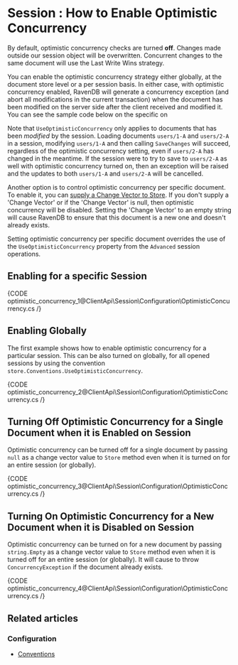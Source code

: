 # Session : How to Enable Optimistic Concurrency

By default, optimistic concurrency checks are turned **off**. Changes made outside our session object will be overwritten. Concurrent changes to the same document will use
the Last Write Wins strategy. 

You can enable the optimistic concurrency strategy either globally, at the document store level or a per session basis. 
In either case, with optimistic concurrency enabled, RavenDB will generate a concurrency exception (and abort all 
modifications in the current transaction) when the document has been modified on the server side after the client received and modified it.
You can see the sample code below on the specific on

Note that `UseOptimisticConcurrency` only applies to documents that has been _modified_ by the session. Loading documents `users/1-A` and `users/2-A` in a session, modifying
`users/1-A` and then calling `SaveChanges` will succeed, regardless of the optimistic concurrency setting, even if `users/2-A` has changed in the meantime. 
If the session were to try to save to `users/2-A` as well with optimistic concurrency turned on, then an exception will be raised and the updates to both `users/1-A` and `users/2-A`
will be cancelled. 

Another option is to control optimistic concurrency per specific document.   
To enable it, you can [supply a Change Vector to Store](../../../client-api/session/storing-entities). If you don't supply a 'Change Vector' or if the 'Change Vector' is null, 
then optimistic concurrency will be disabled. Setting the 'Change Vector' to an empty string will cause RavenDB to ensure that this document is a new one and doesn't already 
exists.

Setting optimistic concurrency per specific document overrides the use of the `UseOptimisticConcurrency` property from the `Advanced` session operations.

## Enabling for a specific Session

{CODE optimistic_concurrency_1@ClientApi\Session\Configuration\OptimisticConcurrency.cs /}

## Enabling Globally

The first example shows how to enable optimistic concurrency for a particular session. 
This can be also turned on globally, for all opened sessions by using the convention `store.Conventions.UseOptimisticConcurrency`.

{CODE optimistic_concurrency_2@ClientApi\Session\Configuration\OptimisticConcurrency.cs /}

## Turning Off Optimistic Concurrency for a Single Document when it is Enabled on Session

Optimistic concurrency can be turned off for a single document by passing `null` as a change vector value to `Store` method even when it is turned on for an entire session (or globally).

{CODE optimistic_concurrency_3@ClientApi\Session\Configuration\OptimisticConcurrency.cs /}

## Turning On Optimistic Concurrency for a New Document when it is Disabled on Session

Optimistic concurrency can be turned on for a new document by passing `string.Empty` as a change vector value to `Store` method even when it is turned off for an entire session (or globally).
It will cause to throw `ConcurrencyException` if the document already exists.

{CODE optimistic_concurrency_4@ClientApi\Session\Configuration\OptimisticConcurrency.cs /}

## Related articles

### Configuration

- [Conventions](../../../client-api/configuration/conventions)
